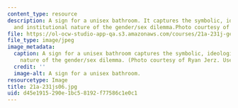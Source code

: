 ```yaml
---
content_type: resource
description: A sign for a unisex bathroom. It captures the symbolic, ideological,
  and institutional nature of the gender/sex dilemma.Photo courtesy of Ryan Jerz.
file: https://ol-ocw-studio-app-qa.s3.amazonaws.com/courses/21a-231j-gender-sexuality-and-society-spring-2006/d45e1915290e1bc58192f77586c1e0c1_21a-231js06.jpg
file_type: image/jpeg
image_metadata:
  caption: A sign for a unisex bathroom captures the symbolic, ideological, and institutional
    nature of the gender/sex dilemma. (Photo courtesy of Ryan Jerz. Used with permission.)
  credit: ''
  image-alt: A sign for a unisex bathroom.
resourcetype: Image
title: 21a-231js06.jpg
uid: d45e1915-290e-1bc5-8192-f77586c1e0c1
---
```

